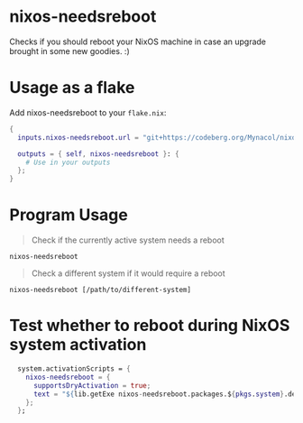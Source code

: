 # nixos-needsreboot

Checks if you should reboot your NixOS machine in case an upgrade brought in
some new goodies. :)

# Usage as a flake

Add nixos-needsreboot to your `flake.nix`:

```nix
{
  inputs.nixos-needsreboot.url = "git+https://codeberg.org/Mynacol/nixos-needsreboot";

  outputs = { self, nixos-needsreboot }: {
    # Use in your outputs
  };
}
```

# Program Usage

> Check if the currently active system needs a reboot
```
nixos-needsreboot
```

> Check a different system if it would require a reboot
```
nixos-needsreboot [/path/to/different-system]
```

# Test whether to reboot during NixOS system activation
```nix
  system.activationScripts = {
    nixos-needsreboot = {
      supportsDryActivation = true;
      text = "${lib.getExe nixos-needsreboot.packages.${pkgs.system}.default} \"$systemConfig\"";
    };
  };
```
